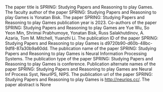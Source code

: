 The paper title is SPRING: Studying Papers and Reasoning to play Games.
The faculty author of the paper SPRING: Studying Papers and Reasoning to play Games is Yonatan Bisk.
The paper SPRING: Studying Papers and Reasoning to play Games publication year is 2023.
Co-authors of the paper SPRING: Studying Papers and Reasoning to play Games are Yue Wu, So Yeon Min, Shrimai Prabhumoye, Yonatan Bisk, Russ Salakhutdinov, A. Azaria, Tom M. Mitchell, Yuanzhi Li.
The publication ID of the paper SPRING: Studying Papers and Reasoning to play Games is d9720b90-d60b-48bc-9df8-87a30b9a60dd.
The publication name of the paper SPRING: Studying Papers and Reasoning to play Games is Neural Information Processing Systems.
The publication type of the paper SPRING: Studying Papers and Reasoning to play Games is conference.
Publication alternate names of the paper SPRING: Studying Papers and Reasoning to play Games are Neural Inf Process Syst, NeurIPS, NIPS.
The publication url of the paper SPRING: Studying Papers and Reasoning to play Games is http://neurips.cc/.
The paper abstract is None
